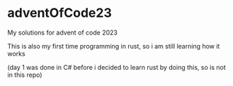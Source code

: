 # adventOfCode23

My solutions for advent of code 2023

This is also my first time programming in rust, so i am still learning how it works

(day 1 was done in C# before i decided to learn rust by doing this, so is not in this repo)
